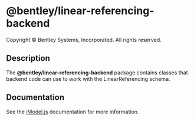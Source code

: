 # @bentley/linear-referencing-backend

Copyright © Bentley Systems, Incorporated. All rights reserved.

## Description

The **@bentley/linear-referencing-backend** package contains classes that backend code can use to work with the LinearReferencing schema.

## Documentation

See the [iModel.js](https://www.imodeljs.org) documentation for more information.
